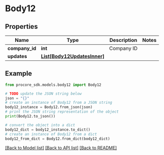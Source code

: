 # Body12


## Properties

Name | Type | Description | Notes
------------ | ------------- | ------------- | -------------
**company_id** | **int** | Company ID | 
**updates** | [**List[Body12UpdatesInner]**](Body12UpdatesInner.md) |  | 

## Example

```python
from procore_sdk.models.body12 import Body12

# TODO update the JSON string below
json = "{}"
# create an instance of Body12 from a JSON string
body12_instance = Body12.from_json(json)
# print the JSON string representation of the object
print(Body12.to_json())

# convert the object into a dict
body12_dict = body12_instance.to_dict()
# create an instance of Body12 from a dict
body12_from_dict = Body12.from_dict(body12_dict)
```
[[Back to Model list]](../README.md#documentation-for-models) [[Back to API list]](../README.md#documentation-for-api-endpoints) [[Back to README]](../README.md)



